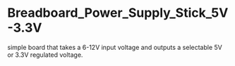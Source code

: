 Breadboard_Power_Supply_Stick_5V-3.3V
=====================================

simple board that takes a 6-12V input voltage and outputs a selectable 5V or 3.3V regulated voltage.
